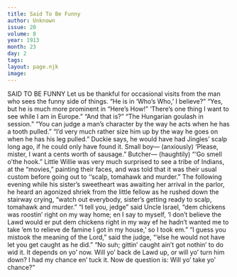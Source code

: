 ```yaml
---
title: Said To Be Funny
author: Unknown
issue: 20
volume: 8
year: 1913
month: 23
day: 2
tags:
layout: page.njk
image:
---
```

SAID TO BE FUNNY    Let us be thankful for occasional visits from the man who sees the funny side of things.    “He is in ‘Who’s Who,’ I believe?”    “Yes, but he is much more prominent in “Here’s How!”       ‘There’s one thing I want to see while I am in Europe.”    “And that is?”    “The Hungarian goulash in session.”       “You can judge a man’s character by the way he acts when he has a tooth pulled.”   “I’d very much rather size him up by the way he goes on when he has his leg pulled.”       Duckie says, he would have had Jingles’ scalp long ago, if he could only have found it.       Small boy— (anxiously) ‘Please, mister, I want a cents worth of sausage.”    Butcher— (haughtily) “‘Go smell o’the hook.”       Little Willie was very much surprised to see a tribe of Indians, at the “movies,” painting their faces, and was told that it was their usual custom before going out to ‘‘scalp, tomahawk and murder.”    The following evening while his sister’s sweetheart was awaiting her arrival in the parlor, he heard an agonized shriek from the little fellow as he rushed down the stairway crying, “watch out everybody, sister’s getting ready to scalp, tomahawk and murder.”       “I tell you, jedge” said Uncle Israel, “dem chickens was roostin’ right on my way home; en I say to myself, ‘I don’t believe the Lawd would er put dem chickens right in my way ef he hadn’t wanted me to take ’em to relieve de famine I got in my house,’ so I took em.”    “I guess you mistook the meaning of the Lord,” said the judge, “‘else he would not have let you get caught as he did.”    “No suh; gittin’ caught ain’t got nothin’ to do wid it. It depends on yo’ now. Will yo’ back de Lawd up, or will yo’ turn him down? I had my chance en’ tuck it. Now de question is: Will yo’ take yo’ chance?”

